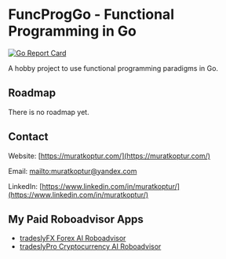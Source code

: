 # FuncProgGo - Functional Programming in Go
[![Go Report Card](https://goreportcard.com/badge/github.com/mrtkp9993/funcproggo)](https://goreportcard.com/report/github.com/mrtkp9993/funcproggo)

A hobby project to use functional programming paradigms in Go.

## Roadmap

There is no roadmap yet.

## Contact

Website: [https://muratkoptur.com/](https://muratkoptur.com/)

Email: [mailto:muratkoptur@yandex.com](mailto:muratkoptur@yandex.com)

LinkedIn: [https://www.linkedin.com/in/muratkoptur/](https://www.linkedin.com/in/muratkoptur/)

## My Paid Roboadvisor Apps

* [tradeslyFX Forex AI Roboadvisor](https://play.google.com/store/apps/details?id=com.tradesly.tradeslyfx)
* [tradeslyPro Cryptocurrency AI Roboadvisor](https://play.google.com/store/apps/details?id=com.tradesly.tradeslypro)
